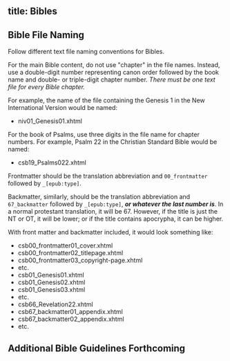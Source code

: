 title: Bibles
---

## Bible File Naming

Follow different text file naming conventions for Bibles.

For the main Bible content, do not use "chapter" in the file names. Instead, use a double-digit number representing canon order followed by the book name and double- or triple-digit chapter number. _There must be one text file for every Bible chapter._

For example, the name of the file containing the Genesis 1 in the New International Version would be named:

* niv01_Genesis01.xhtml

For the book of Psalms, use three digits in the file name for chapter numbers. For example, Psalm 22 in the Christian Standard Bible would be named:

* csb19_Psalms022.xhtml

Frontmatter should be the translation abbreviation and `00_frontmatter` followed by `_[epub:type]`.

Backmatter, similarly, should be the translation abbreviation and `67_backmatter` followed by `_[epub:type]`, ***or whatever the last number is***. In a normal protestant translation, it will be 67. However, if the title is just the NT or OT, it will be lower; or if the title contains apocrypha, it can be higher.

With front matter and backmatter included, it would look something like:

* csb00\_frontmatter01\_cover.xhtml
* csb00\_frontmatter02\_titlepage.xhtml
* csb00\_frontmatter03\_copyright-page.xhtml
* etc.
* csb01_Genesis01.xhtml
* csb01_Genesis02.xhtml
* csb01_Genesis03.xhtml
* etc.
* csb66_Revelation22.xhtml
* csb67\_backmatter01\_appendix.xhtml
* csb67\_backmatter02\_appendix.xhtml
* etc.

## Additional Bible Guidelines Forthcoming